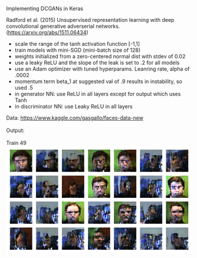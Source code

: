Implementing DCGANs in Keras

Radford et al. (2015) Unsupervised representation learning with deep convolutional generative adverserial networks. (https://arxiv.org/abs/1511.06434)

- scale the range of the tanh activation function [-1,1]
- train models with mini-SGD (mini-batch size of 128)
- weights initialized from a zero-centered normal dist with stdev of 0.02
- use a leaky ReLU and the slope of the leak is set to .2 for all models
- use an Adam optimizer with tuned hyperparams. Leanring rate, alpha of .0002
- momentum term beta_1 at suggested val of .9 results in instability, so used .5
- in generator NN: use ReLU in all layers except for output which uses Tanh
- in discriminator NN: use Leaky ReLU in all layers
 
Data: https://www.kaggle.com/gasgallo/faces-data-new
<br> <br>
Output:
<br> <br>
Train 49
<br> 
![Train 49](https://raw.githubusercontent.com/kopalgarg/GAN-keras/main/output/train-49.png)
<br> <br>

